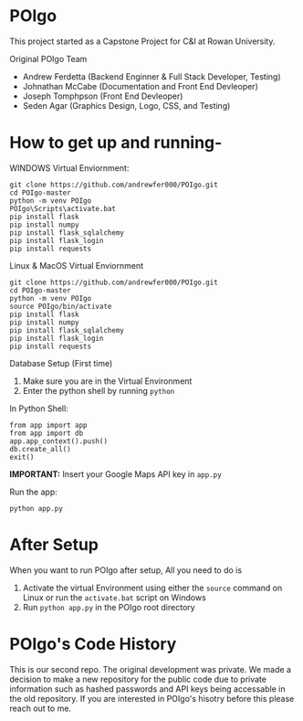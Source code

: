 # POIgo
This project started as a Capstone Project for C&amp;I at Rowan University.

Original POIgo Team
- Andrew Ferdetta (Backend Enginner &amp; Full Stack Developer, Testing)
- Johnathan McCabe (Documentation and Front End Devleoper)
- Joseph Tomphpson (Front End Devleoper)
- Seden Agar (Graphics Design, Logo, CSS, and Testing)

# How to get up and running-

WINDOWS Virtual Enviornment:
```
git clone https://github.com/andrewfer000/POIgo.git
cd POIgo-master
python -m venv POIgo
POIgo\Scripts\activate.bat
pip install flask
pip install numpy
pip install flask_sqlalchemy
pip install flask_login
pip install requests
```

Linux & MacOS Virtual Enviornment
```
git clone https://github.com/andrewfer000/POIgo.git
cd POIgo-master
python -m venv POIgo
source POIgo/bin/activate
pip install flask
pip install numpy
pip install flask_sqlalchemy
pip install flask_login
pip install requests
```

Database Setup (First time)
1. Make sure you are in the Virtual Environment
2. Enter the python shell by running `python`

In Python Shell:
```
from app import app
from app import db
app.app_context().push()
db.create_all()
exit() 
```

**IMPORTANT:** Insert your Google Maps API key in `app.py`


Run the app:

```
python app.py
```

# After Setup
When you want to run POIgo after setup, All you need to do is
1. Activate the virtual Environment using either the `source` command on Linux or run the `activate.bat` script on Windows
2. Run `python app.py` in the POIgo root directory


# POIgo's Code History
This is our second repo. The original development was private. We made a decision to make a new repository for the public code due to private information such as hashed passwords and API keys being accessable in the old repository. If you are interested in POIgo's hisotry before this please reach out to me.
